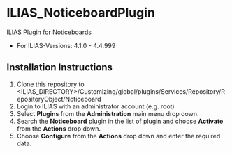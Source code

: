 # ILIAS_NoticeboardPlugin
ILIAS Plugin for Noticeboards
* For ILIAS-Versions: 4.1.0 - 4.4.999

## Installation Instructions
1. Clone this repository to <ILIAS_DIRECTORY>/Customizing/global/plugins/Services/Repository/RepositoryObject/Noticeboard
2. Login to ILIAS with an administrator account (e.g. root)
3. Select **Plugins** from the **Administration** main menu drop down.
4. Search the **Noticeboard** plugin in the list of plugin and choose **Activate** from the **Actions** drop down.
5. Choose **Configure** from the **Actions** drop down and enter the required data.

